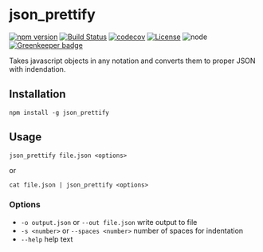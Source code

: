 # json_prettify

[![npm version](https://img.shields.io/npm/v/json_prettify.svg)](https://www.npmjs.com/package/json_prettify)
[![Build Status](https://travis-ci.org/marinewater/json_prettify.svg?branch=master)](https://travis-ci.org/marinewater/json_prettify)
[![codecov](https://codecov.io/gh/marinewater/json_prettify/branch/master/graph/badge.svg)](https://codecov.io/gh/marinewater/json_prettify)
[![License](https://img.shields.io/github/license/marinewater/json_prettify.svg)](https://github.com/marinewater/json_prettify/blob/master/LICENSE)
![node](https://img.shields.io/node/v/json_prettify.svg)
[![Greenkeeper badge](https://badges.greenkeeper.io/marinewater/json_prettify.svg)](https://greenkeeper.io/)

Takes javascript objects in any notation and converts them to proper JSON with indendation.

## Installation
```
npm install -g json_prettify
```

## Usage
```
json_prettify file.json <options>
```

or

```
cat file.json | json_prettify <options>
```

### Options
- `-o output.json` or `--out file.json` write output to file
- `-s <number>` or `--spaces <number>` number of spaces for indentation
- `--help` help text

